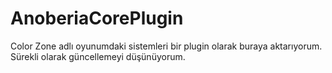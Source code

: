 # AnoberiaCorePlugin

Color Zone adlı oyunumdaki sistemleri bir plugin olarak buraya aktarıyorum. Sürekli olarak güncellemeyi düşünüyorum.
